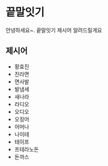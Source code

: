 # 끝말잇기
안녕하세요~. 끝말잇기 제시어 알려드릴게요

## 제시어
- 황효진
- 진라면
- 면사발
- 발냄세
- 새나라
- 라디오
- 오디오
- 오징어
- 어머나
- 나이테
- 테이프
- 프테라노돈
- 돈까스
